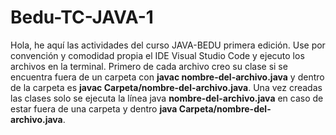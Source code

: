 # Bedu-TC-JAVA-1

Hola, he aquí las actividades del curso JAVA-BEDU primera edición. Use por convención y comodidad propia el IDE Visual Studio Code y ejecuto los archivos en la terminal. Primero de cada archivo creo su clase si se encuentra fuera de un carpeta con **javac nombre-del-archivo.java** y dentro de la carpeta es **javac Carpeta/nombre-del-archivo.java**. Una vez creadas las clases solo se ejecuta la línea java **nombre-del-archivo.java** en caso de estar fuera de una carpeta y dentro **java Carpeta/nombre-del-archivo.java**. 
